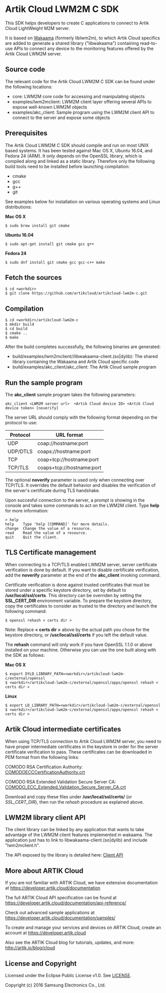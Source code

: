# Artik Cloud LWM2M C SDK

This SDK helps developers to create C applications to connect to Artik Cloud LightWeight M2M server.

It is based on [Wakaama](README-wakaama.md) (formerly liblwm2m), to which Artik Cloud specifics are added to generate a
shared library ("libwakaama") containing read-to-use APIs to connect any device to the monitoring
features offered by the Artik Cloud LWM2M server.

Source code
-----------

The relevant code for the Artik Cloud LWM2M C SDK can be found under the following locations:
  * core: LWM2M core code for accessing and manipulating objects
  * examples/lwm2mclient: LWM2M client layer offering several APIs to expose well-known LWM2M objects
  * examples/akc_client: Sample program using the LWM2M client API to connect to the server and expose some objects

Prerequisites
-------------

The Artik Cloud LWM2M C SDK should compile and run on most UNIX based systems. It has been tested against Mac OS X, Ubuntu 16.04, and Fedora 24 (ARM). It only depends on the OpenSSL library, which is compiled along and linked as a static library. Therefore only the following build tools need to be installed before launching compilation:
  * cmake
  * gcc
  * g++
  * git

See examples below for installation on various operating systems and Linux distributions:

**Mac OS X**
~~~shell
$ sudo brew install git cmake
~~~

**Ubuntu 16.04**
~~~shell
$ sudo apt-get install git cmake gcc g++
~~~

**Fedora 24**
~~~shell
$ sudo dnf install git cmake gcc gcc-c++ make
~~~

Fetch the sources
-----------------

~~~shell
$ cd <workdir>
$ git clone https://github.com/artikcloud/artikcloud-lwm2m-c.git
~~~

Compilation
-----------

~~~shell
$ cd <workdir>/artikcloud-lwm2m-c
$ mkdir build
$ cd build
$ cmake ..
$ make
~~~

After the build completes successfully, the following binaries are generated:

  * build/examples/lwm2mclient//libwakaama-client.(so|dylib): The shared library containing the Wakaama and Artik Cloud specific code
  * build/examples/akc_client/akc_client: The Artik Cloud sample program

Run the sample program
----------------------

The **akc_client** sample program takes the following parameters:

~~~shell
akc_client <LWM2M server url>  <Artik Cloud device ID> <Artik Cloud device token> [noverify]
~~~

The server URL should comply with the following format depending on the protocol to use:

| Protocol | URL format                |
| -------- | --------------------------|
| UDP      | coap://hostname:port      |
| UDP/DTLS | coaps://hostname:port     |
| TCP      | coap+tcp://hostname:port  |
| TCP/TLS  | coaps+tcp://hostname:port |

The optional **noverify** parameter is used only when connecting over TCP/TLS. It overrides
the default behavior and disables the verification of the server's certificate during TLS
handshake.

Upon succesful connection to the server, a prompt is showing in the console and takes some
commands to act on the LWM2M client. Type **help** for more information:

~~~shell
> help
help    Type 'help [COMMAND]' for more details.
change  Change the value of a resource.
read    Read the value of a resource.
quit    Quit the client.
~~~

TLS Certificate management
--------------------------

When connecting to a TCP/TLS enabled LWM2M server, server certificate verification is done
by default. If you want to disable certificate verification, add the **noverify** parameter
at the end of the **akc_client** invoking command.

Certificate verification is done against trusted certificates that must be stored under a
specific keystore directory, set by default to **/usr/local/ssl/certs**. This directory can
be overriden by setting the **SSL_CERT_DIR** environment variable. To prepare the keystore 
directory, copy the certificates to consider as trusted to the directory and launch the following
command:

~~~shell
$ openssl rehash < certs dir >
~~~

Note: Replace **< certs dir >** above by the actual path you chose for the keystore directory,
or **/usr/local/ssl/certs** if you left the default value.

The **rehash** command will only work if you have OpenSSL 1.1.0 or above installed on your machine.
Otherwise you can use the one built along with the SDK as follows:

**Mac OS X**
~~~shell
$ export DYLD_LIBRARY_PATH=<workdir>/artikcloud-lwm2m-c/external/openssl
$ <workdir>/artikcloud-lwm2m-c/external/openssl/apps/openssl rehash < certs dir >
~~~

**Linux**
~~~shell
$ export LD_LIBRARY_PATH=<workdir>/artikcloud-lwm2m-c/external/openssl
$ <workdir>/artikcloud-lwm2m-c/external/openssl/apps/openssl rehash < certs dir >
~~~

Artik Cloud intermediate certificates
-------------------------------------

When using TCP/TLS connection to Artik Cloud LWM2M server, you need to have proper intermediate
certificates in the keystore in order for the server certificate verification to pass. These
certificates can be downloaded in PEM format from the following links:

COMODO RSA Certification Authority: [COMODOECCCertificationAuthority.crt](http://www.tbs-x509.com/COMODOECCCertificationAuthority.crt)

COMODO RSA Extended Validation Secure Server CA: [COMODO_ECC_Extended_Validation_Secure_Server_CA.crt](http://www.tbs-x509.com/COMODO_ECC_Extended_Validation_Secure_Server_CA.crt)

Download and copy these files under **/usr/local/ssl/certs/** (or *SSL_CERT_DIR*), then run the *rehash* procedure as explained above.

LWM2M library client API
------------------------

The client library can be linked by any application that wants to take advantage of
the LWM2M client features implemented in wakaama. The application just has to link to
libwakaama-client.(so|dylib) and include "lwm2mclient.h".

The API exposed by the library is detailed here: [Client API](README-client-api.md)

More about ARTIK Cloud
----------------------

If you are not familiar with ARTIK Cloud, we have extensive documentation at https://developer.artik.cloud/documentation

The full ARTIK Cloud API specification can be found at https://developer.artik.cloud/documentation/api-reference/

Check out advanced sample applications at https://developer.artik.cloud/documentation/samples/

To create and manage your services and devices on ARTIK Cloud, create an account at https://developer.artik.cloud

Also see the ARTIK Cloud blog for tutorials, updates, and more: http://artik.io/blog/cloud

License and Copyright
---------------------

Licensed under the Eclipse Public License v1.0. See [LICENSE](http://www.eclipse.org/legal/epl-v10.html).

Copyright (c) 2016 Samsung Electronics Co., Ltd.



